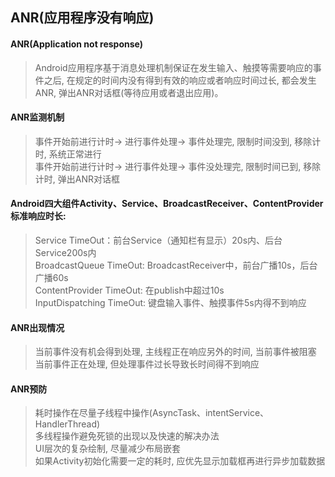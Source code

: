 ## ANR(应用程序没有响应)

#### ANR(Application not response)
> Android应用程序基于消息处理机制保证在发生输入、触摸等需要响应的事件之后, 在规定的时间内没有得到有效的响应或者响应时间过长, 都会发生ANR, 
弹出ANR对话框(等待应用或者退出应用)。

#### ANR监测机制
> 事件开始前进行计时-> 进行事件处理-> 事件处理完, 限制时间没到, 移除计时, 系统正常进行 <br />
> 事件开始前进行计时-> 进行事件处理-> 事件没处理完, 限制时间已到, 移除计时, 弹出ANR对话框

#### Android四大组件Activity、Service、BroadcastReceiver、ContentProvider标准响应时长: 
> Service TimeOut：前台Service（通知栏有显示）20s内、后台Service200s内 <br />
> BroadcastQueue TimeOut: BroadcastReceiver中，前台广播10s，后台广播60s <br />
> ContentProvider TimeOut: 在publish中超过10s <br />
> InputDispatching TimeOut: 键盘输入事件、触摸事件5s内得不到响应

#### ANR出现情况
> 当前事件没有机会得到处理, 主线程正在响应另外的时间, 当前事件被阻塞 <br />
> 当前事件正在处理, 但处理事件过长导致长时间得不到响应

#### ANR预防
> 耗时操作在尽量子线程中操作(AsyncTask、intentService、HandlerThread) <br />
> 多线程操作避免死锁的出现以及快速的解决办法 <br />
> UI层次的复杂绘制, 尽量减少布局嵌套 <br />
> 如果Activity初始化需要一定的耗时, 应优先显示加载框再进行异步加载数据
